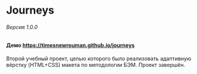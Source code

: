 # Journeys
###### Версия 1.0.0
#### Демо https://timesnewrouman.github.io/journeys
Второй учебный проект, целью которого было реализовать адаптивную вёрстку (HTML+CSS) макета по методологии БЭМ. Проект завершён.